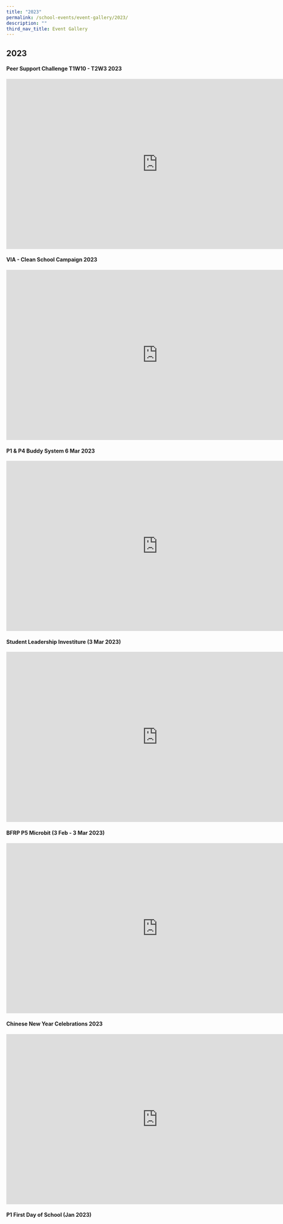 ```yaml
---
title: "2023"
permalink: /school-events/event-gallery/2023/
description: ""
third_nav_title: Event Gallery
---
```

## 2023

#### Peer Support Challenge T1W10 - T2W3 2023

<iframe src="https://docs.google.com/presentation/d/e/2PACX-1vTeVa90JF6kg_LwPfVPyEWxY8H3z0bWCPttYOeOflBmRiDncVKpQA3GgSoRXFXwbOsAst4G5PlaLkJw/embed?start=false&amp;loop=false&amp;delayms=3000" frameborder="0" width="800" height="450" allowfullscreen="true"></iframe>

#### VIA - Clean School Campaign 2023

<iframe allowfullscreen="true" height="450" width="800" frameborder="0" src="https://docs.google.com/presentation/d/e/2PACX-1vScYQ6CZDBzH02CmNR7KZWg360ZyMfFETWfAupm4Mgs9783n1U97S7-IGwTUq4DkBvv3bBqYW8aR-pj/embed?start=false&amp;loop=false&amp;delayms=3000"></iframe>

#### P1 &amp; P4 Buddy System 6 Mar 2023

<iframe src="https://docs.google.com/presentation/d/e/2PACX-1vR9DE0vkz9Rl5eXdo3oMgwe3t2xj8HAH_asdyblqiFmcnaq5bH2Iw8UwGdrySlz5Nmm6qlxUnc5SlS9/embed?start=false&amp;loop=false&amp;delayms=3000" frameborder="0" width="800" height="450" allowfullscreen="true"></iframe>

#### Student Leadership Investiture (3 Mar 2023)

<iframe allowfullscreen="true" height="450" width="800" frameborder="0" src="https://docs.google.com/presentation/d/e/2PACX-1vQfKEGf56FfmdKzSAiT10C2SaBI605vb80tBop1sMCRJegmQDBJT8qLTfoXFQEqlUGI51fo2OkCKqD1/embed?start=false&amp;loop=false&amp;delayms=3000"></iframe>

#### BFRP P5 Microbit (3 Feb - 3 Mar 2023)

<iframe src="https://docs.google.com/presentation/d/e/2PACX-1vRli1ObyLNbLEndD-DidERrkSzsM_3HGPtlvkpMnQL4L2Te0IDPFy052FhflpmNPoT33SiRAED4b3Hq/embed?start=false&amp;loop=false&amp;delayms=3000" frameborder="0" width="800" height="450" allowfullscreen="true"></iframe>

#### Chinese New Year Celebrations 2023

<iframe allowfullscreen="true" height="450" width="800" frameborder="0" src="https://docs.google.com/presentation/d/e/2PACX-1vTFX2JCcHjiU7tJcfihsHBYjA4ti6soTssKNXuao3vvOxO91xK1NMJ7x0zl7RZT5eBEj7LqK2ikhvlw/embed?start=false&amp;loop=false&amp;delayms=3000"></iframe>

#### P1 First Day of School (Jan 2023)
